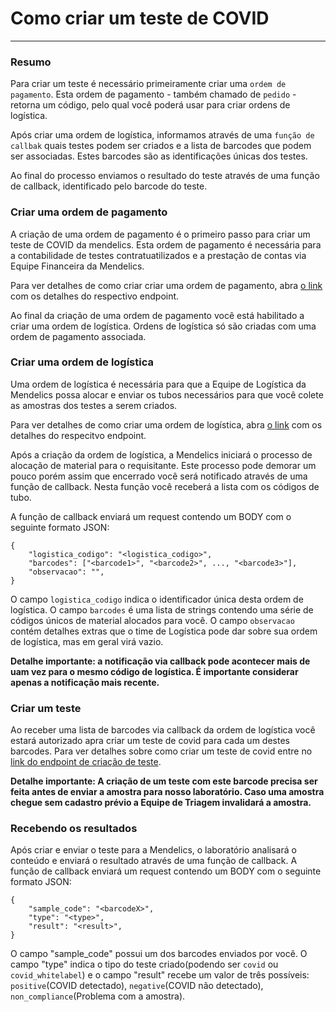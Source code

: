 # Como criar um teste de COVID
---

### Resumo

Para criar um teste é necessário primeiramente criar uma `ordem de pagamento`. Esta ordem de pagamento - também chamado de `pedido` - retorna um código, pelo qual você poderá usar para criar ordens de logística.

Após criar uma ordem de logística, informamos através de uma `função de callbak` quais testes podem ser criados e a lista de barcodes que podem ser associadas. Estes barcodes são as identificações únicas dos testes.

Ao final do processo enviamos o resultado do teste através de uma função de callback, identificado pelo barcode do teste.

### Criar uma ordem de pagamento

A criação de uma ordem de pagamento é o primeiro passo para criar um teste de COVID da mendelics. Esta ordem de pagamento é necessária para a contabilidade de testes contratuatilizados e a prestação de contas via Equipe Financeira da Mendelics.

Para ver detalhes de como criar criar uma ordem de pagamento, abra [o link](https://endpointsportal.api-mendelics-dev.cloud.goog/docs/api-dev-1zjrwr95p92zz.apigateway.api-mendelics-dev.cloud.goog/0/routes/erp/payments/insert/post) com os detalhes do respectivo endpoint. 

Ao final da criação de uma ordem de pagamento você está habilitado a criar uma ordem de logística. Ordens de logística só são criadas com uma ordem de pagamento associada.

### Criar uma ordem de logística

Uma ordem de logística é necessária para que a Equipe de Logística da Mendelics possa alocar e enviar os tubos necessários para que você colete as amostras dos testes a serem criados.

Para ver detalhes de como criar uma ordem de logística, abra [o link](https://endpointsportal.api-mendelics-dev.cloud.goog/docs/api-dev-1zjrwr95p92zz.apigateway.api-mendelics-dev.cloud.goog/0/routes/logistica/order/request_from_covid_payment/post) com os detalhes do respecitvo endpoint.

Após a criação da ordem de logística, a Mendelics iniciará o processo de alocação de material para o requisitante. Este processo pode demorar um pouco porém assim que encerrado você será notificado através de uma função de callback. Nesta função você receberá a lista com os códigos de tubo.

A função de callback enviará um request contendo um BODY com o seguinte formato JSON:

```
{
    "logistica_codigo": "<logistica_codigo>",
    "barcodes": ["<barcode1>", "<barcode2>", ..., "<barcode3>"],
    "observacao": "",
}
```

O campo `logistica_codigo` indica o identificador única desta ordem de logística. O campo `barcodes` é uma lista de strings contendo uma série de códigos únicos de material alocados para você. O campo `observacao` contém detalhes extras que o time de Logística pode dar sobre sua ordem de logística, mas em geral virá vazio.

**Detalhe importante: a notificação via callback pode acontecer mais de uam vez para o mesmo código de logística. É importante considerar apenas a notificação mais recente.**

### Criar um teste

Ao receber uma lista de barcodes via callback da ordem de logística você estará autorizado apra criar um teste de covid para cada um destes barcodes. Para ver detalhes sobre como criar um teste de covid entre no [link do endpoint de criação de teste](https://endpointsportal.api-mendelics-dev.cloud.goog/docs/api-dev-1zjrwr95p92zz.apigateway.api-mendelics-dev.cloud.goog/0/routes/diagnostics/tests/create/post).

**Detalhe importante: A criação de um teste com este barcode precisa ser feita antes de enviar a amostra para nosso laboratório. Caso uma amostra chegue sem cadastro prévio a Equipe de Triagem invalidará a amostra.**


### Recebendo os resultados


Após criar e enviar o teste para a Mendelics, o laboratório analisará o conteúdo e enviará o resultado através de uma função de callback. A função de callback enviará um request contendo um BODY com o seguinte formato JSON:

```
{
    "sample_code": "<barcodeX>",
    "type": "<type>",
    "result": "<result>",
}
```

O campo "sample_code" possui um dos barcodes enviados por você. O campo "type" indica o tipo do teste criado(podendo ser `covid` ou `covid_whitelabel`) e o campo "result" recebe um valor de três possíveis: `positive`(COVID detectado), `negative`(COVID não detectado), `non_compliance`(Problema com a amostra).
